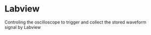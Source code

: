 # Labview
Controling the oscilloscope to trigger and collect the stored waveform signal by Labview 
